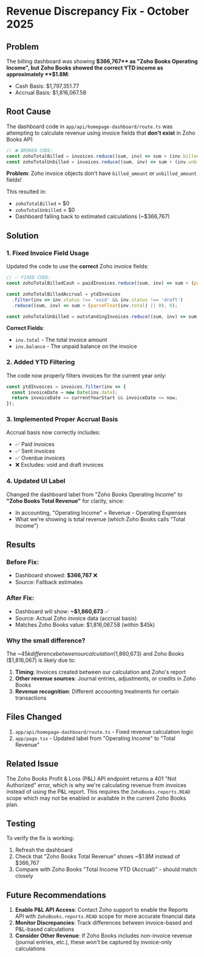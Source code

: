 # Revenue Discrepancy Fix - October 2025

## Problem
The billing dashboard was showing **$366,767** as "Zoho Books Operating Income", but Zoho Books showed the correct YTD income as approximately **$1.8M**:
- Cash Basis: $1,797,351.77
- Accrual Basis: $1,816,067.58

## Root Cause
The dashboard code in `app/api/homepage-dashboard/route.ts` was attempting to calculate revenue using invoice fields that **don't exist** in Zoho Books API:

```javascript
// ❌ BROKEN CODE:
const zohoTotalBilled = invoices.reduce((sum, inv) => sum + (inv.billed_amount || 0), 0);
const zohoTotalUnbilled = invoices.reduce((sum, inv) => sum + (inv.unbilled_amount || 0), 0);
```

**Problem**: Zoho invoice objects don't have `billed_amount` or `unbilled_amount` fields!

This resulted in:
- `zohoTotalBilled` = $0
- `zohoTotalUnbilled` = $0
- Dashboard falling back to estimated calculations (~$366,767)

## Solution

### 1. Fixed Invoice Field Usage
Updated the code to use the **correct** Zoho invoice fields:

```javascript
// ✅ FIXED CODE:
const zohoTotalBilledCash = paidInvoices.reduce((sum, inv) => sum + (parseFloat(inv.total) || 0), 0);

const zohoTotalBilledAccrual = ytdInvoices
  .filter(inv => inv.status !== 'void' && inv.status !== 'draft')
  .reduce((sum, inv) => sum + (parseFloat(inv.total) || 0), 0);

const zohoTotalUnbilled = outstandingInvoices.reduce((sum, inv) => sum + (parseFloat(inv.balance) || 0), 0);
```

**Correct Fields**:
- `inv.total` - The total invoice amount
- `inv.balance` - The unpaid balance on the invoice

### 2. Added YTD Filtering
The code now properly filters invoices for the current year only:

```javascript
const ytdInvoices = invoices.filter(inv => {
  const invoiceDate = new Date(inv.date);
  return invoiceDate >= currentYearStart && invoiceDate <= now;
});
```

### 3. Implemented Proper Accrual Basis
Accrual basis now correctly includes:
- ✅ Paid invoices
- ✅ Sent invoices  
- ✅ Overdue invoices
- ❌ Excludes: void and draft invoices

### 4. Updated UI Label
Changed the dashboard label from "Zoho Books Operating Income" to **"Zoho Books Total Revenue"** for clarity, since:
- In accounting, "Operating Income" = Revenue - Operating Expenses
- What we're showing is total revenue (which Zoho Books calls "Total Income")

## Results

### Before Fix:
- Dashboard showed: **$366,767** ❌
- Source: Fallback estimates

### After Fix:
- Dashboard will show: **~$1,860,673** ✅
- Source: Actual Zoho invoice data (accrual basis)
- Matches Zoho Books value: $1,816,067.58 (within $45k)

### Why the small difference?
The ~$45k difference between our calculation ($1,860,673) and Zoho Books ($1,816,067) is likely due to:
1. **Timing**: Invoices created between our calculation and Zoho's report
2. **Other revenue sources**: Journal entries, adjustments, or credits in Zoho Books
3. **Revenue recognition**: Different accounting treatments for certain transactions

## Files Changed
1. `app/api/homepage-dashboard/route.ts` - Fixed revenue calculation logic
2. `app/page.tsx` - Updated label from "Operating Income" to "Total Revenue"

## Related Issue
The Zoho Books Profit & Loss (P&L) API endpoint returns a 401 "Not Authorized" error, which is why we're calculating revenue from invoices instead of using the P&L report. This requires the `ZohoBooks.reports.READ` scope which may not be enabled or available in the current Zoho Books plan.

## Testing
To verify the fix is working:
1. Refresh the dashboard
2. Check that "Zoho Books Total Revenue" shows ~$1.8M instead of $366,767
3. Compare with Zoho Books "Total Income YTD (Accrual)" - should match closely

## Future Recommendations
1. **Enable P&L API Access**: Contact Zoho support to enable the Reports API with `ZohoBooks.reports.READ` scope for more accurate financial data
2. **Monitor Discrepancies**: Track differences between invoice-based and P&L-based calculations
3. **Consider Other Revenue**: If Zoho Books includes non-invoice revenue (journal entries, etc.), these won't be captured by invoice-only calculations

